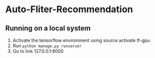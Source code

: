# Auto-Fliter-Recommendation

## Running on a local system

1. Activate the tensorflow environment using source activate tf-gpu
2. Run <code>python manage.py runserver</code>
3. Go to link 127.0.0.1:8000
